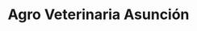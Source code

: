 ---
title: "Agro Veterinaria Asunción"
url: /ciudad-del-este/agro-veterinaria-asuncion/
shop: mascotas
---